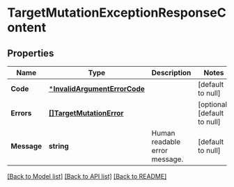 # TargetMutationExceptionResponseContent

## Properties
Name | Type | Description | Notes
------------ | ------------- | ------------- | -------------
**Code** | [***InvalidArgumentErrorCode**](InvalidArgumentErrorCode.md) |  | [default to null]
**Errors** | [**[]TargetMutationError**](TargetMutationError.md) |  | [optional] [default to null]
**Message** | **string** | Human readable error message. | [default to null]

[[Back to Model list]](../README.md#documentation-for-models) [[Back to API list]](../README.md#documentation-for-api-endpoints) [[Back to README]](../README.md)

